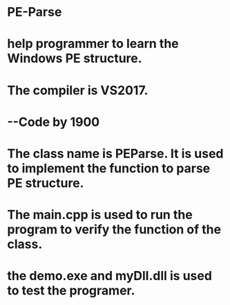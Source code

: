 # PE-Parse
# help programmer to learn the Windows PE structure.
# The compiler is VS2017.
#										--Code by 1900


# The class name is PEParse. It is used to implement the function to parse PE structure.
# The main.cpp is used to run the program to verify the function of the class.
# the demo.exe and myDll.dll is used to test the programer.